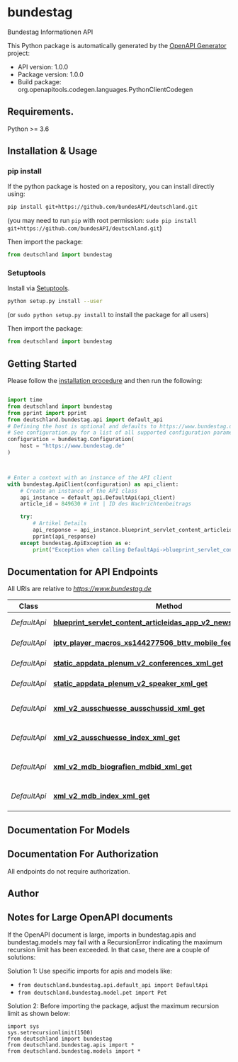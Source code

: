 # bundestag
Bundestag Informationen API 

This Python package is automatically generated by the [OpenAPI Generator](https://openapi-generator.tech) project:

- API version: 1.0.0
- Package version: 1.0.0
- Build package: org.openapitools.codegen.languages.PythonClientCodegen

## Requirements.

Python >= 3.6

## Installation & Usage
### pip install

If the python package is hosted on a repository, you can install directly using:

```sh
pip install git+https://github.com/bundesAPI/deutschland.git
```
(you may need to run `pip` with root permission: `sudo pip install git+https://github.com/bundesAPI/deutschland.git`)

Then import the package:
```python
from deutschland import bundestag
```

### Setuptools

Install via [Setuptools](http://pypi.python.org/pypi/setuptools).

```sh
python setup.py install --user
```
(or `sudo python setup.py install` to install the package for all users)

Then import the package:
```python
from deutschland import bundestag
```

## Getting Started

Please follow the [installation procedure](#installation--usage) and then run the following:

```python

import time
from deutschland import bundestag
from pprint import pprint
from deutschland.bundestag.api import default_api
# Defining the host is optional and defaults to https://www.bundestag.de
# See configuration.py for a list of all supported configuration parameters.
configuration = bundestag.Configuration(
    host = "https://www.bundestag.de"
)



# Enter a context with an instance of the API client
with bundestag.ApiClient(configuration) as api_client:
    # Create an instance of the API class
    api_instance = default_api.DefaultApi(api_client)
    article_id = 849630 # int | ID des Nachrichtenbeitrags

    try:
        # Artikel Details
        api_response = api_instance.blueprint_servlet_content_articleidas_app_v2_newsarticle_xml_get(article_id)
        pprint(api_response)
    except bundestag.ApiException as e:
        print("Exception when calling DefaultApi->blueprint_servlet_content_articleidas_app_v2_newsarticle_xml_get: %s\n" % e)
```

## Documentation for API Endpoints

All URIs are relative to *https://www.bundestag.de*

Class | Method | HTTP request | Description
------------ | ------------- | ------------- | -------------
*DefaultApi* | [**blueprint_servlet_content_articleidas_app_v2_newsarticle_xml_get**](docs/DefaultApi.md#blueprint_servlet_content_articleidas_app_v2_newsarticle_xml_get) | **GET** /blueprint/servlet/content/{ARTICLE_ID}/asAppV2NewsarticleXml | Artikel Details
*DefaultApi* | [**iptv_player_macros_xs144277506_bttv_mobile_feed_vod_xml_get**](docs/DefaultApi.md#iptv_player_macros_xs144277506_bttv_mobile_feed_vod_xml_get) | **GET** /iptv/player/macros/_x_s-144277506/bttv/mobile/feed_vod.xml | Abruf eines Videos
*DefaultApi* | [**static_appdata_plenum_v2_conferences_xml_get**](docs/DefaultApi.md#static_appdata_plenum_v2_conferences_xml_get) | **GET** /static/appdata/plenum/v2/conferences.xml | Sitzungstag übersicht
*DefaultApi* | [**static_appdata_plenum_v2_speaker_xml_get**](docs/DefaultApi.md#static_appdata_plenum_v2_speaker_xml_get) | **GET** /static/appdata/plenum/v2/speaker.xml | Aktuelle Sprecher*in
*DefaultApi* | [**xml_v2_ausschuesse_ausschussid_xml_get**](docs/DefaultApi.md#xml_v2_ausschuesse_ausschussid_xml_get) | **GET** /xml/v2/ausschuesse/{AUSSCHUSS_ID}.xml | Übersicht über die Ausschüsse
*DefaultApi* | [**xml_v2_ausschuesse_index_xml_get**](docs/DefaultApi.md#xml_v2_ausschuesse_index_xml_get) | **GET** /xml/v2/ausschuesse/index.xml | Übersicht über die Ausschüsse
*DefaultApi* | [**xml_v2_mdb_biografien_mdbid_xml_get**](docs/DefaultApi.md#xml_v2_mdb_biografien_mdbid_xml_get) | **GET** /xml/v2/mdb/biografien/{MDB_ID}.xml | Abruf Details eines MDBS
*DefaultApi* | [**xml_v2_mdb_index_xml_get**](docs/DefaultApi.md#xml_v2_mdb_index_xml_get) | **GET** /xml/v2/mdb/index.xml | Übersicht über alle MDBS


## Documentation For Models



## Documentation For Authorization

 All endpoints do not require authorization.

## Author




## Notes for Large OpenAPI documents
If the OpenAPI document is large, imports in bundestag.apis and bundestag.models may fail with a
RecursionError indicating the maximum recursion limit has been exceeded. In that case, there are a couple of solutions:

Solution 1:
Use specific imports for apis and models like:
- `from deutschland.bundestag.api.default_api import DefaultApi`
- `from deutschland.bundestag.model.pet import Pet`

Solution 2:
Before importing the package, adjust the maximum recursion limit as shown below:
```
import sys
sys.setrecursionlimit(1500)
from deutschland import bundestag
from deutschland.bundestag.apis import *
from deutschland.bundestag.models import *
```

